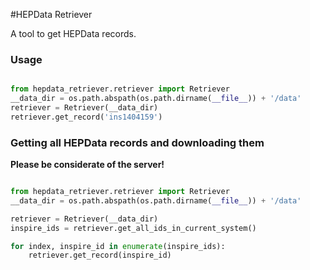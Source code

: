 #HEPData Retriever

A tool to get HEPData records.

### Usage

```python

from hepdata_retriever.retriever import Retriever
__data_dir = os.path.abspath(os.path.dirname(__file__)) + '/data'
retriever = Retriever(__data_dir)
retriever.get_record('ins1404159')

```

### Getting all HEPData records and downloading them

**Please be considerate of the server!**


```python

from hepdata_retriever.retriever import Retriever
__data_dir = os.path.abspath(os.path.dirname(__file__)) + '/data'

retriever = Retriever(__data_dir)
inspire_ids = retriever.get_all_ids_in_current_system()

for index, inspire_id in enumerate(inspire_ids):
    retriever.get_record(inspire_id)

```
